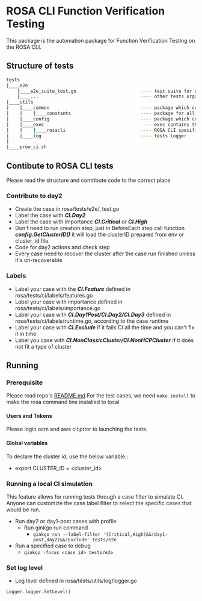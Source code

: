 # ROSA CLI Function Verification Testing
This package is the automation package for Function Verification Testing on the ROSA CLI. 

## Structure of tests
```sh
tests
|____e2e      
    |____e2e_suite_test.go                        ---- test suite for all the e2e tests
    |____...                                      ---- other tests organized in domain files
|____utils
|    |____common                                  ---- package which contains common methods 
|    |    |____constants                          ---- package for all constants
|    |____config                                  ---- package which contains tests configuration methods 
|    |____exec                                    ---- exec contains the different services to run the commands
|    |    |____rosacli                            ---- ROSA CLI specific services/commands
|    |____log                                     ---- tests logger
|       
|____prow_ci.sh
```

## Contibute to ROSA CLI tests

Please read the structure and contribute code to the correct place

### Contribute to day2

* Create the case in rosa/tests/e2e/<feature name>_test.go
* Label the case with ***CI.Day2***
* Label the case with importance ***CI.Critical*** or ***CI.High***
* Don't need to run creation step, just in BeforeEach step call function  ***config.GetClusterID()*** it will load the clusterID prepared from env or cluster_id file
* Code for day2 actions and check step
* Every case need to recover the cluster after the case run finished unless it's un-recoverable

### Labels

* Label your case with the ***CI.Feature<feature name>*** defined in rosa/tests/ci/labels/features.go
* Label your case with importance defined in rosa/tests/ci/labels/importance.go
* Label your case with ***CI.Day1Post/CI.Day2/CI.Day3*** defined in rosa/tests/ci/labels/runtime.go, according to the case runtime
* Label your case with ***CI.Exclude*** if it fails CI all  the time and you can't fix it in time
* Label you case with ***CI.NonClassicCluster/CI.NonHCPCluster*** if it does not fit a type of cluster

## Running

### Prerequisite

Please read repo's [README.md](../README.md)
For the test cases, we need `make install` to make the rosa command line installed to local

#### Users and Tokens

Please login ocm and aws cli prior to launching the tests.

#### Global variables

To declare the cluster id, use the below variable::
* export CLUSTER_ID = <cluster_id>

### Running a local CI simulation

This feature allows for running tests through a case filter to simulate CI. Anyone can customize the case label filter to select the specific cases that would be run. 

* Run day2 or day1-post cases with profile
  * Run ginkgo run command
    * `ginkgo run --label-filter '(Critical,High)&&(day1-post,day2)&&!Exclude' tests/e2e`
* Run a specified case to debug
  * `ginkgo -focus <case id> tests/e2e`

### Set log level

* Log level defined in rosa/tests/utils/log/logger.go

```golang
Logger.logger.SetLevel()
```
